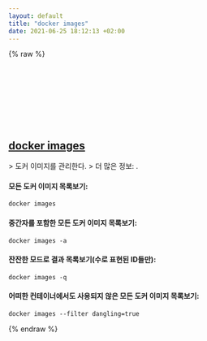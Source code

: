 ```yaml
---
layout: default
title: "docker images"
date: 2021-06-25 18:12:13 +02:00
---
```

{% raw %}
<h2 id="docker-images">
  <a href="/ko/common/docker-images.html">docker images</a> <a href="#docker-images"><svg class="icon">
    <use href="/assets/images/unicode_sprite.svg#link" />
  </svg></a>
</h2>
> 도커 이미지를 관리한다.
> 더 많은 정보: <https://docs.docker.com/engine/reference/commandline/images/>.

#### 모든 도커 이미지 목록보기:
```shell
docker images
```
#### 중간자를 포함한 모든 도커 이미지 목록보기:
```shell
docker images -a
```
#### 잔잔한 모드로 결과 목록보기(수로 표현된 ID들만):
```shell
docker images -q
```
#### 어떠한 컨테이너에서도 사용되지 않은 모든 도커 이미지 목록보기:
```shell
docker images --filter dangling=true
```
{% endraw %}